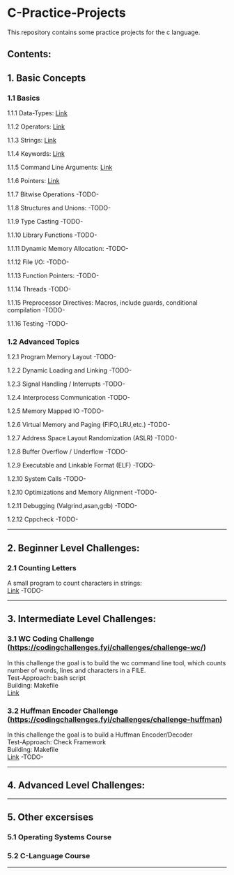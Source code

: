 # C-Practice-Projects

This repository contains some practice projects for the c language. 

## Contents:

## 1. Basic Concepts 

### 1.1 Basics 
1.1.1 Data-Types:
[Link](/Basic-Concepts/Basics/Data-Types/)  

1.1.2 Operators:
[Link](/Basic-Concepts/Basics/Operators/) 

1.1.3 Strings:
[Link](/Basic-Concepts/Basics/Strings)  

1.1.4 Keywords:
[Link](/Basic-Concepts/Basics/Keywords)  

1.1.5 Command Line Arguments:
[Link](/Basic-Concepts/Basics/Command-Line-Arguments/)

1.1.6 Pointers:
[Link](/Basic-Concepts/Basics/Pointers)  

1.1.7 Bitwise Operations
-TODO-

1.1.8 Structures and Unions:
-TODO-

1.1.9 Type Casting
-TODO-

1.1.10 Library Functions
-TODO-

1.1.11 Dynamic Memory Allocation:
-TODO-

1.1.12 File I/O:
-TODO-

1.1.13 Function Pointers:
-TODO-

1.1.14 Threads
-TODO-

1.1.15 Preprocessor Directives: Macros, include guards, conditional compilation
-TODO-

1.1.16 Testing
-TODO-  



### 1.2 Advanced Topics  

1.2.1 Program Memory Layout -TODO-  

1.2.2 Dynamic Loading and Linking -TODO-  

1.2.3 Signal Handling / Interrupts -TODO-  

1.2.4 Interprocess Communication -TODO-  

1.2.5 Memory Mapped IO -TODO-  

1.2.6 Virtual Memory and Paging (FIFO,LRU,etc.) -TODO-  

1.2.7 Address Space Layout Randomization (ASLR) -TODO-  

1.2.8 Buffer Overflow / Underflow -TODO-  

1.2.9 Executable and Linkable Format (ELF) -TODO-  

1.2.10 System Calls -TODO-  

1.2.10 Optimizations and Memory Alignment -TODO-  

1.2.11 Debugging (Valgrind,asan,gdb) -TODO-  

1.2.12 Cppcheck -TODO-  


---

## 2. Beginner Level Challenges:

### 2.1 Counting Letters
A small program to count characters in strings:  
[Link](/Beginner-Level/Counting-Letters/)
-TODO-

---

## 3. Intermediate Level Challenges:

### 3.1 WC Coding Challenge (https://codingchallenges.fyi/challenges/challenge-wc/)
In this challenge the goal is to build the wc command line tool, which counts number of words, lines and characters in a FILE.  
Test-Approach: bash script  
Building: Makefile  
[Link](/Intermediate-Level/WC-Challenge/)  

### 3.2 Huffman Encoder Challenge (https://codingchallenges.fyi/challenges/challenge-huffman)
In this challenge the goal is to build a Huffman Encoder/Decoder  
Test-Approach: Check Framework  
Building: Makefile  
[Link](/Intermediate-Level/Huffman-Encoder-Challenge/)
-TODO-

---

## 4. Advanced Level Challenges:

---

## 5. Other excersises

### 5.1 Operating Systems Course

### 5.2 C-Language Course
---
